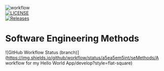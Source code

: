 ![workflow](https://github.com/a5ea5em5int/seMethods/actions/workflows/main.yml/badge.svg)  
[![LICENSE](https://img.shields.io/github/license/a5ea5em5int/sem.svg?style=flat-square)](https://github.com/a5ea5em5int/sem/blob/master/LICENSE)  
[![Releases](https://img.shields.io/github/release/a5ea5em5int/sem/all.svg?style=flat-square)](https://github.com/a5ea5em5int/sem/releases)  
# Software Engineering Methods
![GitHub Workflow Status (branch)](https://img.shields.io/github/workflow/status/a5ea5em5int/seMethods/A workflow for my Hello World App/develop?style=flat-square)